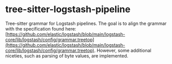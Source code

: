 # tree-sitter-logstash-pipeline

Tree-sitter grammar for Logstash pipelines. The goal is to align the grammar 
with the specification found here: [https://github.com/elastic/logstash/blob/main/logstash-core/lib/logstash/config/grammar.treetop](https://github.com/elastic/logstash/blob/main/logstash-core/lib/logstash/config/grammar.treetop). However, some 
additional niceties, such as parsing of byte values, are implemented.
